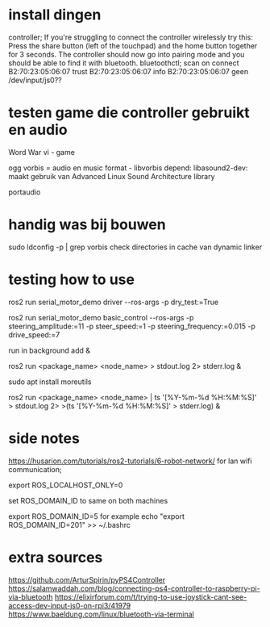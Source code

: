 

# install dingen
controller;
If you're struggling to connect the controller wirelessly try this: Press the share button (left of the touchpad) and the home button together for 3 seconds. The controller should now go into pairing mode and you should be able to find it with bluetooth.
bluetoothctl;
scan on
connect B2:70:23:05:06:07
trust B2:70:23:05:06:07
info B2:70:23:05:06:07
geen /dev/input/js0??

# testen game die controller gebruikt en audio
Word War vi - game

ogg vorbis = audio en music format - libvorbis
depend: libasound2-dev:
maakt gebruik van Advanced Linux Sound Architecture library


portaudio




# handig was bij bouwen
sudo ldconfig -p | grep vorbis
check directories in cache van dynamic linker



# testing how to use

ros2 run serial_motor_demo driver --ros-args -p dry_test:=True 


ros2 run serial_motor_demo basic_control --ros-args -p steering_amplitude:=11 -p steer_speed:=1 -p steering_frequency:=0.015 -p drive_speed:=7


run in background add & 

ros2 run <package_name> <node_name> > stdout.log 2> stderr.log &


sudo apt install moreutils

ros2 run <package_name> <node_name> | ts '[%Y-%m-%d %H:%M:%S]' > stdout.log 2> >(ts '[%Y-%m-%d %H:%M:%S]' > stderr.log) &




# side notes
https://husarion.com/tutorials/ros2-tutorials/6-robot-network/
for lan wifi communication;

export ROS_LOCALHOST_ONLY=0

set ROS_DOMAIN_ID to same on both machines

export ROS_DOMAIN_ID=5 for example
echo "export ROS_DOMAIN_ID=201" >> ~/.bashrc

# extra sources
https://github.com/ArturSpirin/pyPS4Controller
https://salamwaddah.com/blog/connecting-ps4-controller-to-raspberry-pi-via-bluetooth
https://elixirforum.com/t/trying-to-use-joystick-cant-see-access-dev-input-js0-on-rpi3/41979
https://www.baeldung.com/linux/bluetooth-via-terminal
